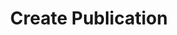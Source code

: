 ---
title: Create Publication
type: endpoint
category: 639ba2628407100061f5faac
slug: create-publication-1
parentDoc: 63b58495b5ee6800ab6535dc
hidden: false
order: 3
---